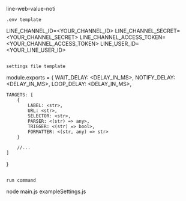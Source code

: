 line-web-value-noti

```
.env template
```
LINE_CHANNEL_ID=<YOUR_CHANNEL_ID>
LINE_CHANNEL_SECRET=<YOUR_CHANNEL_SECRET>
LINE_CHANNEL_ACCESS_TOKEN=<YOUR_CHANNEL_ACCESS_TOKEN>
LINE_USER_ID=<YOUR_LINE_USER_ID>
```

settings file template
```
module.exports = {
    WAIT_DELAY: <DELAY_IN_MS>,
    NOTIFY_DELAY: <DELAY_IN_MS>,
    LOOP_DELAY: <DELAY_IN_MS>,
    
    TARGETS: [
        {
            LABEL: <str>,
            URL: <str>,
            SELECTOR: <str>,
            PARSER: <(str) => any>,
            TRIGGER: <(str) => bool>,
            FORMATTER: <(str, any) => str>
        }

        //...
    ]
}
```

run command
```
node main.js exampleSettings.js
```